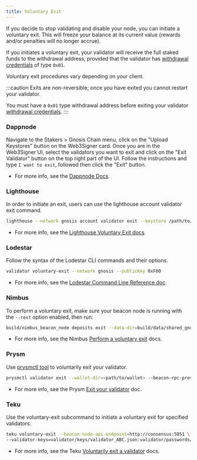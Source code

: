 ```yaml
---
title: Voluntary Exit
---
```


If you decide to stop validating and disable your node, you can initiate a voluntary exit. This will freeze your balance at its current value (rewards and/or penalties will no longer accrue).

If you initiates a voluntary exit, your validator will receive the full staked funds to the withdrawal address, provided that the validator has [withdrawal credentials](withdrawals.md#check-withdrawal-credential) of type `0x01`.

Voluntary exit procedures vary depending on your client.

:::caution
Exits are non-reversible; once you have exited you cannot restart your validator.

You must have a `0x01` type withdrawal address before exiting your validator [withdrawal credentials](withdrawals.md#check-withdrawal-credential). 
:::

### Dappnode

Navigate to the Stakers > Gnosis Chain menu, click on the "Upload Keystores" button on the Web3Signer card. Once you are in the Web3Signer UI, select the validators you want to exit and click on the "Exit Validator" button on the top right part of the UI. Follow the instructions and type `I want to exit`, followed then click the "Exit" button. 

- For more info, see the [Dappnode Docs](https://docs.dappnode.io/docs/user/staking/gnosis-chain/solo#1-exit-the-validator-from-the-dappnode-ui).

### Lighthouse

In order to initiate an exit, users can use the lighthouse account validator exit command.

```bash
lighthouse --network gnosis account validator exit --keystore /path/to/keystore --beacon-node http://consensus:5052
```

- For more info, see the [Lighthouse Voluntary Exit docs](https://lighthouse-book.sigmaprime.io/voluntary-exit.html).

### Lodestar

Follow the syntax of the Lodestar CLI commands and their options.

```bash
validator voluntary-exit --network gnosis --publicKey 0xF00
```

- For more info, see the [Lodestar Command Line Reference doc](https://chainsafe.github.io/lodestar/reference/cli/#validator-voluntary-exit).

### Nimbus

To perform a voluntary exit, make sure your beacon node is running with the `--rest` option enabled, then run:

```bash
build/nimbus_beacon_node deposits exit --data-dir=build/data/shared_gnosis_0 --validator=<VALIDATOR_PUBLIC_KEY>
```

- For more info, see the Nimbus [Perform a voluntary exit](https://nimbus.guide/voluntary-exit.html) docs.

### Prysm

Use [prysmctl tool](https://docs.prylabs.network/docs/prysm-usage/prysmctl) to voluntarily exit your validator.

```bash
prysmctl validator exit --wallet-dir=<path/to/wallet> --beacon-rpc-provider=<127.0.0.1:4000>
```

- For more info, see the Prysm [Exit your validator](https://docs.prylabs.network/docs/wallet/exiting-a-validator/) doc.

### Teku

Use the voluntary-exit subcommand to initiate a voluntary exit for specified validators.

```bash
teku voluntary-exit --beacon-node-api-endpoint=http://consensus:5051 \
--validator-keys=validator/keys/validator_ABC.json:validator/passwords/validator_ABC.txt
```

- For more info, see the Teku [Voluntarily exit a validator](https://docs.teku.consensys.net/how-to/voluntarily-exit#:~:text=A%20voluntary%20exit%20is%20when,successfully%20exited%20to%20avoid%20penalties.) docs.
